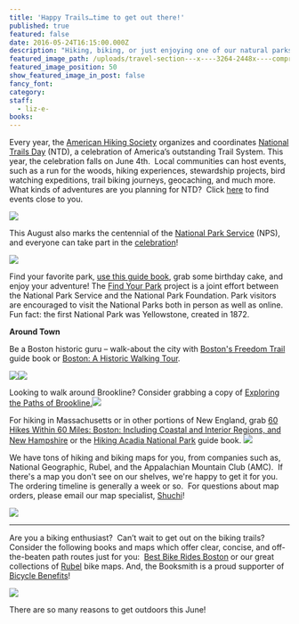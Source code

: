 ```yaml
---
title: 'Happy Trails…time to get out there!'
published: true
featured: false
date: 2016-05-24T16:15:00.000Z
description: "Hiking, biking, or just enjoying one of our natural parks. 'Tis the season to get out there!"
featured_image_path: /uploads/travel-section---x----3264-2448x----compressor.jpg
featured_image_position: 50
show_featured_image_in_post: false
fancy_font:
category:
staff:
  - liz-e-
books:
---
```



Every year, the [American Hiking Society](http://www.americanhiking.org/about-us/) organizes and coordinates&nbsp;[National Trails Day](http://nationaltrailsday.americanhiking.org/) (NTD), a celebration of America’s outstanding Trail System. This year, the celebration falls on June 4th.&nbsp; Local communities can host events, such as a run for the woods, hiking experiences, stewardship projects, bird watching expeditions, trail biking journeys, geocaching, and much more.&nbsp; What kinds of adventures are you planning for NTD? &nbsp;Click [here](http://nationaltrailsday.americanhiking.org/events/#page-1) to find events close to you.

![](/uploads/versions/travel-section-compressor---x----3264-2448x---.jpg)

This August also marks the centennial of the [National Park Service](https://www.nps.gov/index.htm) (NPS), and everyone can take part in the [celebration](https://www.nps.gov/subjects/centennial/index.htm)!

![](/uploads/versions/guide-to-national-parks-of-united-states---x----237-400x---.jpg)

Find your favorite park, [use this guide book](http://www.brooklinebooksmith-shop.com/book/9781426216510), grab some birthday cake, and enjoy your adventure! The [Find Your Park](http://findyourpark.com/) project is a joint effort between the National Park Service and the National Park Foundation. Park visitors are encouraged to visit the National Parks both in person as well as online. Fun fact: the first National Park was Yellowstone, created in 1872.&nbsp;

**Around Town**

Be a Boston historic guru – walk-about the city with [Boston's Freedom Trail](http://www.brooklinebooksmith-shop.com/book/9780762772988) guide book or&nbsp;[Boston: A Historic Walking Tour](http://www.brooklinebooksmith-shop.com/book/9780738599366).

[![](/uploads/versions/boston-s-freedom-trail---x----275-400x---.jpg)](http://www.brooklinebooksmith-shop.com/book/9780762772988)[![](/uploads/versions/boston-hist-guide---x----278-400x---.jpg)](http://www.brooklinebooksmith-shop.com/book/9780738599366)

Looking to walk around Brookline? Consider grabbing a copy of [Exploring the Paths of Brookline.![](/uploads/versions/exploring-paths-brookline---x----100-189x---.jpg)](http://www.brooklinebooksmith-shop.com/product/exploring-paths-brookline-pehlke-linda-olsen)

For hiking in Massachusetts or in other portions of New England, grab [60 Hikes Within 60 Miles: Boston: Including Coastal and Interior Regions, and New Hampshire](http://www.brooklinebooksmith-shop.com/book/9780897326360) or the [Hiking Acadia National Park](http://www.brooklinebooksmith-shop.com/book/9781493016617) guide book. [![](/uploads/versions/60-hikes-boston---x----269-400x---.jpg)](http://www.brooklinebooksmith-shop.com/book/9780897326360)

We have tons of hiking and biking maps for you, from companies such as, National Geographic, Rubel, and the Appalachian Mountain Club (AMC).&nbsp; If there's a map you don't see on our shelves, we're happy to get it for you.&nbsp; The ordering timeline is generally a week or so.&nbsp; For questions about map orders, please email our map specialist,&nbsp;[Shuchi](javascript:void(location.href='mailto:'+String.fromCharCode(115,104,117,99,104,105,64,98,114,111,111,107,108,105,110,101,98,111,111,107,115,109,105,116,104,46,99,111,109)))!

[![](/uploads/versions/map-nh---x----184-400x---.jpg)](http://www.brooklinebooksmith-shop.com/book/9781566954655)

---

Are you a biking enthusiast?&nbsp; Can’t wait to get out on the biking trails?&nbsp; Consider the following books and maps which offer clear, concise, and off-the-beaten path routes just for you:&nbsp; [Best Bike Rides Boston](http://www.brooklinebooksmith-shop.com/book/9780762746941) or our great collections of [Rubel](http://www.bikemaps.com/regmaps.htm) bike maps. And, the Booksmith is a proud supporter of [Bicycle Benefits](http://www.bicyclebenefits.org/#/home)!&nbsp;

![](/uploads/versions/wmacov---x----151-300x---.gif)

There are so many reasons to get outdoors this June!&nbsp;